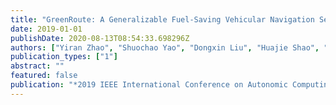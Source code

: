 ```yaml
---
title: "GreenRoute: A Generalizable Fuel-Saving Vehicular Navigation Service"
date: 2019-01-01
publishDate: 2020-08-13T08:54:33.698296Z
authors: ["Yiran Zhao", "Shuochao Yao", "Dongxin Liu", "Huajie Shao", "Shengzhong Liu"]
publication_types: ["1"]
abstract: ""
featured: false
publication: "*2019 IEEE International Conference on Autonomic Computing (ICAC)*"
---
```


